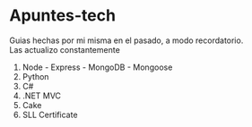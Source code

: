 # Apuntes-tech
Guias hechas por mi misma en el pasado, a modo recordatorio. \
Las actualizo constantemente

1. Node - Express - MongoDB - Mongoose
2. Python
3. C#
4. .NET MVC
5. Cake 
6. SLL Certificate
